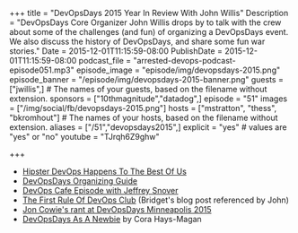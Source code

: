 +++
title = "DevOpsDays 2015 Year In Review With John Willis"
Description = "DevOpsDays Core Organizer John Willis drops by to talk with the crew about some of the challenges (and fun) of organizing a DevOpsDays event. We also discuss the history of DevOpsDays, and share some fun war stories."
Date = 2015-12-01T11:15:59-08:00
PublishDate = 2015-12-01T11:15:59-08:00
podcast_file = "arrested-devops-podcast-episode051.mp3"
episode_image = "episode/img/devopsdays-2015.png"
episode_banner = "/episode/img/devopsdays-2015-banner.png"
guests = ["jwillis",] # The names of your guests, based on the filename without extension.
sponsors = ["10thmagnitude","datadog",]
episode = "51"
images = ["/img/social/fb/devopsdays-2015.png"]
hosts = ["mstratton", "thess", "bkromhout"] # The names of your hosts, based on the filename without extension.
aliases = ["/51","devopsdays2015",]
explicit = "yes" # values are "yes" or "no"
youtube = "TJrqh6Z9ghw"

+++
- [Hipster DevOps Happens To The Best Of Us](http://www.mattstratton.com/devops/hipster-devops-happens-to-the-best-of-us)
- [DevOpsDays Organizing Guide](http://www.devopsdays.org/pages/organizing/)
- [DevOps Cafe Episode with Jeffrey Snover](http://devopscafe.org/show/2012/11/27/devops-cafe-episode-36.html)
- [The First Rule Of DevOps Club](http://bridgetkromhout.com/blog/2014/11/03/the-first-rule-of-devops-club/) (Bridget's blog post referenced by John)
- [Jon Cowie's rant at DevOpsDays Minneapolis 2015](https://youtu.be/pt_qtcfTk3M?t=28m21s)
- [DevOpsDays As A Newbie](http://corainchicago.github.io/blog/me-DevOpsDays.html) by Cora Hays-Magan
